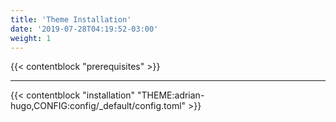```yaml
---
title: 'Theme Installation'
date: '2019-07-28T04:19:52-03:00'
weight: 1
---
```


{{< contentblock "prerequisites" >}}

---

{{< contentblock "installation" "THEME:adrian-hugo,CONFIG:config/_default/config.toml" >}}
